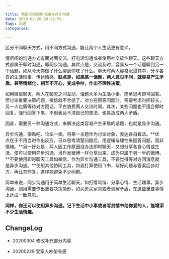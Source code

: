 ```yaml
---

title: 情侣间的同步沟通与异步沟通
date: 2020-02-28 20:23:55
Tags: 沟通
categories: 

---
```


区分不同聊天方式，用不同方式沟通，能让两个人生活更有意义。

<!--more-->

情侣间的沟通方式有面对面交流、打电话沟通或者使用社交软件聊天。这些聊天方式都属于即时沟通，即同步沟通。其优点是，交流及时，容易从一个话题聊到另一个话题。如从今天你做了什么聊到你吃了什么。聊天时两人容易沉浸其中，分享各自的生活琐事，传达情感。**缺点是，如果某一话题，两人意见不同，就容易产生矛盾。甚至情绪化，相互不开心，变成争吵，作出不理性决策**。

如用微信聊天，两人在聊天之间互动，话题大多为生活小事，简单思考即可回答。但讨论重要决策问题，微信就不合适了。对方在回答问题时，需要考虑时间较长，另一人也需等待对方回话。平白浪费两人交流时间。其次，某些问题也不适合即时回复，强行回答下来，不但表达不清自己的想法，也易造成两人矛盾。

因此，需要另一种沟通方式，来解决这类容易产生矛盾的话题，也就是异步沟通。

异步沟通，像贴吧、论坛一类。将某一主题作为讨论对象，表达各自看法。**优点在于不用当时作出反应，可以思考清楚问题后，用逻辑与理性来回答问题，而非情绪。**另一好处是，两人因工作原因没办法即时聊天，又想分享各自心情或生活。便可以使用异步沟通，当作发微博一样分享出来，成为只属于另一半的微博。**不要使用即时聊天工具如微信，作为异步沟通工具，不要觉得等对方回消息就是异步沟通。**使用其他协同工具，如我打算使用飞书，写好问题与答案后@对方，再让其作答，这样能避免不少问题。

简单来说，同步沟通用于简单生活聊天，如打情骂俏、分享心情、生活趣事。异步沟通，则用需要作出重要决策情形，如买房买家具或者调解矛盾，在这些重要事情上达成一致意见。

**同样，你还可以使用异步沟通，记下生活中小事或者写封情书给你爱的人，能增添不少生活情趣。**

## ChangeLog

- 20200304 修改补充部分内容

- 20200229 受家人吵架有感